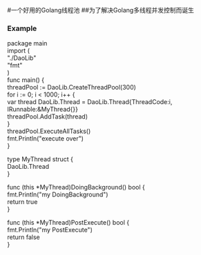 #一个好用的Golang线程池
##为了解决Golang多线程并发控制而诞生
### Example
package main  
import (  
	"./DaoLib"  
	"fmt"  
)  
func main() {  
	threadPool := DaoLib.CreateThreadPool(300)  
	for i := 0; i < 1000; i++ {  
		var thread DaoLib.Thread = DaoLib.Thread{ThreadCode:i, IRunnable:&MyThread{}}  
		threadPool.AddTask(thread)  
	}  
	threadPool.ExecuteAllTasks()  
	fmt.Println("execute over")  
}  

type MyThread struct {  
	DaoLib.Thread  
}  

func (this *MyThread)DoingBackground() bool {  
	fmt.Println("my DoingBackground")  
	return true  
}  

func (this *MyThread)PostExecute() bool {  
	fmt.Println("my PostExecute")  
	return false  
}  

